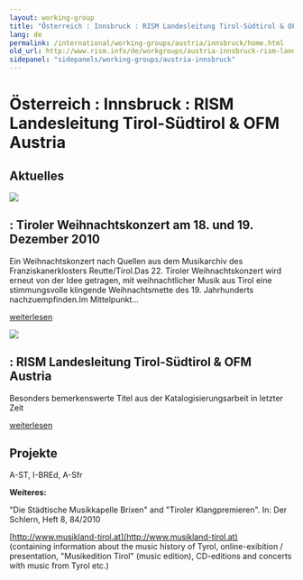 ```yaml
---
layout: working-group
title: "Österreich : Innsbruck : RISM Landesleitung Tirol-Südtirol & OFM Austria"
lang: de
permalink: /international/working-groups/austria/innsbruck/home.html
old_url: http://www.rism.info/de/workgroups/austria-innsbruck-rism-landesleitung-tirol-suedtirol-ofm-austria/home.html
sidepanel: "sidepanels/working-groups/austria-innsbruck"
---
```


# Österreich : Innsbruck : RISM Landesleitung Tirol-Südtirol & OFM Austria

## Aktuelles

 ![](/uploads/_processed_/csm_reutte_2010_480_01_3dd46265ca.jpg)

## : Tiroler Weihnachtskonzert am 18. und 19. Dezember 2010

Ein Weihnachtskonzert nach Quellen aus dem Musikarchiv des Franziskanerklosters Reutte/Tirol.Das 22. Tiroler Weihnachtskonzert wird erneut von der Idee getragen, mit weihnachtlicher Musik aus Tirol eine stimmungsvolle klingende Weihnachtsmette des 19. Jahrhunderts nachzuempfinden.Im Mittelpunkt...

[weiterlesen](/de/workgroups/austria-innsbruck-rism-landesleitung-tirol-suedtirol-ofm-austria/home/newsdetails/article/192/tyrolean-christmas-concert-18-19-december-2010.html "Tiroler Weihnachtskonzert am 18. und 19. Dezember 2010")

<!-- -->

 ![](/uploads/_processed_/csm_MariaSchoenste_no2133_4c13653095.jpg)

## : RISM Landesleitung Tirol-Südtirol & OFM Austria

Besonders bemerkenswerte Titel aus der Katalogisierungsarbeit in letzter Zeit

[weiterlesen](/de/workgroups/austria-innsbruck-rism-landesleitung-tirol-suedtirol-ofm-austria/home/newsarchiv/bemerkenswerte-titelaufnahmen.html "RISM Landesleitung Tirol-Südtirol & OFM Austria")

<!-- -->

## Projekte

A-ST, I-BREd, A-Sfr

**Weiteres:**

"Die Städtische Musikkapelle Brixen" and "Tiroler Klangpremieren". In: Der Schlern, Heft 8, 84/2010

[http://www.musikland-tirol.at](http://www.musikland-tirol.at)  
(containing information about the music history of Tyrol, online-exibition / presentation, "Musikedition Tirol" (music edition), CD-editions and concerts with music from Tyrol etc.)